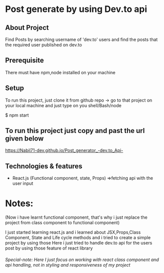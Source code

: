# Post generate by using Dev.to api

## About Project
Find Posts by searching username of 'dev.to' users and find the posts that the required user published on dev.to 

## Prerequisite
There must have npm,node installed on your machine

## Setup
To run this project, just clone it from github repo -> go to that project on your local machine and just type on you shell/Bash/node 

$ npm start

## To run this project just copy and past the url given below
https://Nabil71-dev.github.io/Post_generator_-dev.to_Api-

## Technologies & features
* React.js (Functional component, state, Props)
=>fetching api with the user input

# Notes:
(Now i have learnt functional component, that's why i just replace the project from class component to functional component)

I just started learning react.js
and i learned about JSX,Props,Class Component, State and Life cycle methods and i tried to create a simple project by using those
Here i just tried to handle dev.to api for the users post by using those feature of react library

###### Special-note: Here I just focus on working with react class component and api handling, not in styling and responsiveness of my project
